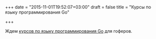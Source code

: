 +++
date = "2015-11-01T19:52:07+03:00"
draft = false
title = "Курсы по языку программирования Go"

+++

<p>Ждем <a href="http://golangschool.com/">курсов по языку программирования Go</a> для гоферов.&nbsp;</p>


